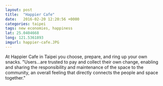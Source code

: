```yaml
---
layout: post
title:  "Happier Cafe"
date:   2016-02-20 12:20:56 +0000
categories: taipei
tags: new economies, happiness
lat: 25.0404668
long: 121.5361893
imgurl: happier-cafe.JPG
---
```

At Happier Cafe in Taipei you choose, prepare, and ring up your own snacks. "Users...are trusted to pay and collect their own change, enabling and sharing the responsibility and maintenance of the space to the community, an overall feeling that directly connects the people and space together."
